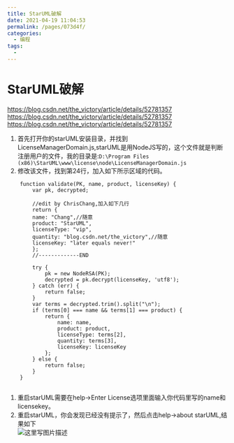 ```yaml
---
title: StarUML破解
date: 2021-04-19 11:04:53
permalink: /pages/073d4f/
categories:
  - 编程
tags:
  - 
---
```

# StarUML破解  

https://blog.csdn.net/the_victory/article/details/52781357    
https://blog.csdn.net/the_victory/article/details/52781357    
https://blog.csdn.net/the_victory/article/details/52781357    
    
    
1.  首先打开你的starUML安装目录，并找到LicenseManagerDomain.js,starUML是用NodeJS写的，这个文件就是判断注册用户的文件，我的目录是:`D:\Program Files (x86)\StarUML\www\license\node\LicenseManagerDomain.js`    
2.  修改该文件，找到第24行，加入如下所示区域的代码。    
    
```    
    function validate(PK, name, product, licenseKey) {    
        var pk, decrypted;    
    
        //edit by ChrisChang,加入如下几行    
        return {    
        name: "Chang",//随意    
        product: "StarUML",    
        licenseType: "vip",    
        quantity: "blog.csdn.net/the_victory",//随意    
        licenseKey: "later equals never!"    
        };    
        //-------------END    
    
        try {    
            pk = new NodeRSA(PK);    
            decrypted = pk.decrypt(licenseKey, 'utf8');    
        } catch (err) {    
            return false;    
        }    
        var terms = decrypted.trim().split("\n");    
        if (terms[0] === name && terms[1] === product) {    
            return {    
                name: name,    
                product: product,    
                licenseType: terms[2],    
                quantity: terms[3],    
                licenseKey: licenseKey    
            };    
        } else {    
            return false;    
        }    
    }    
    
```    
    
1.  重启starUML需要在help->Enter License选项里面输入你代码里写的name和licensekey。    
2.  重启starUML，你会发现已经没有提示了，然后点击help->about starUML,结果如下     
    ![这里写图片描述](http://upload-images.jianshu.io/upload_images/7485616-f2b845312cd1035c?imageMogr2/auto-orient/strip%7CimageView2/2/w/1240)    
